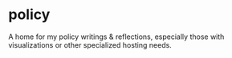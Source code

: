 # policy

A home for my policy writings & reflections, especially those with visualizations or other specialized hosting needs.
